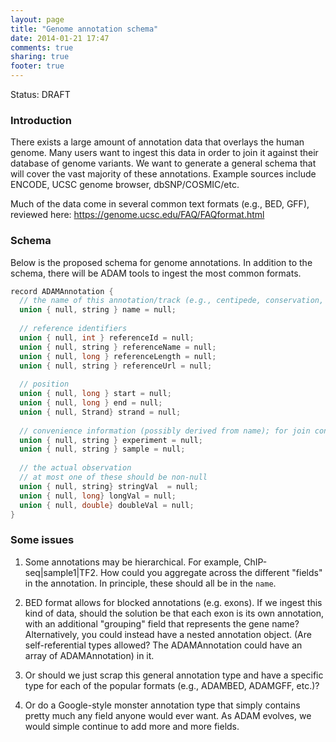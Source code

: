 ```yaml
---
layout: page
title: "Genome annotation schema"
date: 2014-01-21 17:47
comments: true
sharing: true
footer: true
---
```


Status: DRAFT

### Introduction

There exists a large amount of annotation data that overlays the human genome.
Many users want to ingest this data in order to join it against their database
of genome variants.  We want to generate a general schema that will cover the
vast majority of these annotations.  Example sources include ENCODE, UCSC genome
browser, dbSNP/COSMIC/etc.

Much of the data come in several common text formats (e.g., BED, GFF), reviewed
here: https://genome.ucsc.edu/FAQ/FAQformat.html


### Schema

Below is the proposed schema for genome annotations.  In addition to the schema,
there will be ADAM tools to ingest the most common formats.

```c
record ADAMAnnotation {
  // the name of this annotation/track (e.g., centipede, conservation, etc.)
  union { null, string } name = null;
  
  // reference identifiers
  union { null, int } referenceId = null;
  union { null, string } referenceName = null;
  union { null, long } referenceLength = null;
  union { null, string } referenceUrl = null;
  
  // position
  union { null, long } start = null;
  union { null, long } end = null;
  union { null, Strand} strand = null;
  
  // convenience information (possibly derived from name); for join convenience
  union { null, string } experiment = null;
  union { null, string } sample = null;
  
  // the actual observation
  // at most one of these should be non-null
  union { null, string} stringVal  = null;
  union { null, long} longVal = null;
  union { null, double} doubleVal = null;
}
```

### Some issues

1. Some annotations may be hierarchical. For example, ChIP-seq|sample1|TF2.  How
could you aggregate across the different "fields" in the annotation.  In
principle, these should all be in the `name`.

2. BED format allows for blocked annotations (e.g. exons).  If we ingest this
kind of data, should the solution be that each exon is its own annotation, with
an additional "grouping" field that represents the gene name?  Alternatively,
you could instead have a nested annotation object. (Are self-referential types
allowed?  The ADAMAnnotation could have an array of ADAMAnnotation) in it.

3. Or should we just scrap this general annotation type and have a specific type
for each of the popular formats (e.g., ADAMBED, ADAMGFF, etc.)?

4. Or do a Google-style monster annotation type that simply contains pretty much
any field anyone would ever want.  As ADAM evolves, we would simple continue to
add more and more fields.
